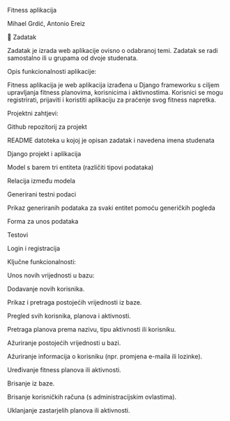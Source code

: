 Fitness aplikacija

Mihael Grdić, Antonio Ereiz

🎯 Zadatak

Zadatak je izrada web aplikacije ovisno o odabranoj temi. Zadatak se radi samostalno ili u grupama od dvoje studenata.


Opis funkcionalnosti aplikacije:

  Fitness aplikacija je web aplikacija izrađena u Django frameworku s ciljem upravljanja fitness planovima, korisnicima i aktivnostima. Korisnici se mogu registrirati, prijaviti i koristiti aplikaciju za praćenje svog fitness napretka.


Projektni zahtjevi:

  Github repozitorij za projekt

  README datoteka u kojoj je opisan zadatak i navedena imena studenata

  Django projekt i aplikacija

  Model s barem tri entiteta (različiti tipovi podataka)

  Relacija između modela

  Generirani testni podaci

  Prikaz generiranih podataka za svaki entitet pomoću generičkih pogleda

  Forma za unos podataka

  Testovi

  Login i registracija


Ključne funkcionalnosti:

  Unos novih vrijednosti u bazu:

  Dodavanje novih korisnika.

  Prikaz i pretraga postojećih vrijednosti iz baze.

  Pregled svih korisnika, planova i aktivnosti.

  Pretraga planova prema nazivu, tipu aktivnosti ili korisniku.

  Ažuriranje postojećih vrijednosti u bazi.

  Ažuriranje informacija o korisniku (npr. promjena e-maila ili lozinke).

  Uređivanje fitness planova ili aktivnosti.

  Brisanje iz baze.

  Brisanje korisničkih računa (s administracijskim ovlastima).

  Uklanjanje zastarjelih planova ili aktivnosti.
